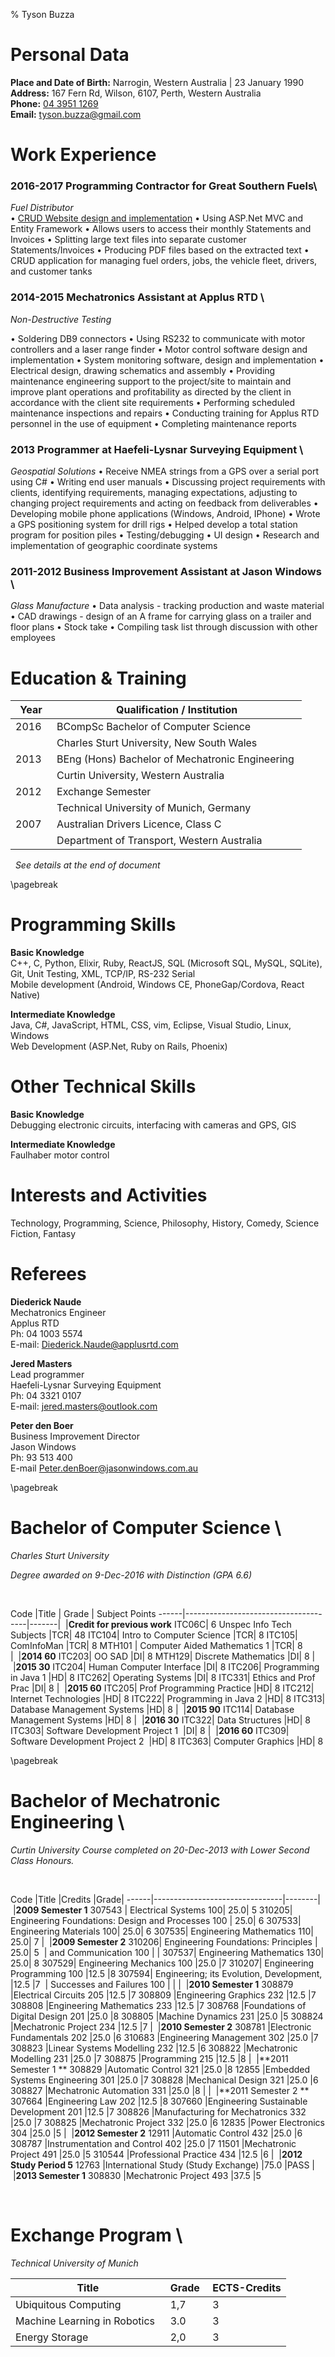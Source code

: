 % Tyson Buzza

Personal Data
===========

**Place and Date of Birth:** Narrogin, Western Australia  | 23 January 1990  
**Address:**   167 Fern Rd, Wilson, 6107, Perth, Western Australia  
**Phone:**     [04 3951 1269](tel:0439511269)  
**Email:**    [tyson.buzza@gmail.com](mailto:tyson.buzza@gmail.com)

Work Experience
===========

### 2016-2017 Programming Contractor for Great Southern Fuels\
_Fuel Distributor_  
• [CRUD Website design and implementation](https://gsfs.azurewebsites.net/Account/Login) 
• Using ASP.Net MVC and Entity Framework
• Allows users to access their monthly Statements and Invoices
• Splitting large text files into separate customer Statements/Invoices
• Producing PDF files based on the extracted text 
• CRUD application for managing fuel orders, jobs, the vehicle fleet, drivers, and customer tanks

### 2014-2015 Mechatronics Assistant at Applus RTD \
_Non-Destructive Testing_

• Soldering DB9 connectors
• Using RS232 to communicate with motor controllers and a laser range finder
• Motor control software design and implementation
• System monitoring software, design and implementation
• Electrical design, drawing schematics and assembly
• Providing maintenance engineering support to the project/site to maintain and improve plant operations and profitability as directed by the client in accordance with the client site requirements
• Performing scheduled maintenance inspections and repairs
• Conducting training for Applus RTD personnel in the use of equipment
• Completing maintenance reports

### 2013 Programmer at Haefeli-Lysnar Surveying Equipment \
_Geospatial Solutions_
• Receive NMEA strings from a GPS over a serial port using C\#
• Writing end user manuals
• Discussing project requirements with clients, identifying requirements, managing expectations, adjusting to changing project requirements and acting on feedback from deliverables
• Developing mobile phone applications (Windows, Android, IPhone)
• Wrote a GPS positioning system for drill rigs
• Helped develop a total station program for position piles
• Testing/debugging
• UI design
• Research and implementation of geographic coordinate systems

### 2011-2012 Business Improvement Assistant at Jason Windows \
_Glass Manufacture_
• Data analysis - tracking production and waste material
• CAD drawings - design of an A frame for carrying glass on a trailer and floor plans
• Stock take
• Compiling task list through discussion with other employees

Education & Training
===========
  
Year  | Qualification / Institution 
------|--------------
2016 &nbsp; | BCompSc Bachelor of Computer Science
&nbsp; | Charles Sturt University, New South Wales  
2013 | BEng (Hons) Bachelor of Mechatronic Engineering&nbsp; 
&nbsp; | Curtin University, Western Australia  
2012 | Exchange Semester 
&nbsp; |  Technical University of Munich, Germany  
2007 | Australian Drivers Licence, Class C  
&nbsp; | Department of Transport, Western Australia

&nbsp;
_See details at the end of document_

\pagebreak

Programming Skills
===========
**Basic Knowledge**  
C++, C, Python, Elixir, Ruby, ReactJS, SQL (Microsoft SQL, MySQL, SQLite), Git, Unit Testing, XML, TCP/IP, RS-232 Serial  
Mobile development (Android, Windows CE, PhoneGap/Cordova, React Native)

**Intermediate Knowledge**  
Java, C\#, JavaScript, HTML, CSS, vim, Eclipse, Visual Studio, Linux, Windows  
Web Development (ASP.Net, Ruby on Rails, Phoenix)

Other Technical Skills
===========
**Basic Knowledge**  
Debugging electronic circuits, interfacing with cameras and GPS, GIS

**Intermediate Knowledge**  
Faulhaber motor control

Interests and Activities
===========
Technology, Programming, Science, Philosophy, History, Comedy, Science Fiction, Fantasy

Referees
===========
**Diederick Naude**  
Mechatronics Engineer  
Applus RTD  
Ph: 04 1003 5574  
E-mail: [Diederick.Naude@applusrtd.com](mailto:Diederick.Naude@applusrtd.com)

**Jered Masters**  
Lead programmer  
Haefeli-Lysnar Surveying Equipment  
Ph: 04 3321 0107  
E-mail: [jered.masters@outlook.com](mailto:jered.masters@outlook.com)

**Peter den Boer**  
Business Improvement Director  
Jason Windows  
Ph: 93 513 400  
E-mail [Peter.denBoer@jasonwindows.com.au](mailto:Peter.denBoer@jasonwindows.com.au)


\pagebreak

# Bachelor of Computer Science \
_Charles Sturt University_

_Degree awarded on 9-Dec-2016 with Distinction (GPA 6.6)_

&nbsp;


Code  |Title                                 | Grade |&nbsp;Subject Points
------|--------------------------------------|-------|
&nbsp;|**Credit for previous work**
ITC06C| 6 Unspec Info Tech Subjects          |TCR|	48
ITC104| Intro to Computer Science	          |TCR|	8
ITC105| ComInfoMan					          |TCR|	8
MTH101&nbsp;| Computer Aided Mathematics 1         |TCR|	8  
|
&nbsp;|**2014 60**
ITC203| OO SAD				                  |DI|	8
MTH129| Discrete Mathematics		          |DI|	8
|
&nbsp;|**2015 30**
ITC204| Human Computer Interface	          |DI|	8
ITC206| Programming in Java 1		          |HD|	8
ITC262| Operating Systems		              |DI|	8
ITC331| Ethics and Prof Prac		          |DI|	8
|
&nbsp;|**2015 60**
ITC205| Prof Programming Practice	          |HD|	8
ITC212| Internet Technologies		          |HD|	8
ITC222| Programming in Java 2		          |HD|	8
ITC313| Database Management Systems	      |HD|	8
|
&nbsp;|**2015 90**
ITC114| Database Management Systems  	      |HD|	8
|
&nbsp;|**2016 30**
ITC322| Data Structures                      |HD|	8
ITC303| Software Development Project 1&nbsp; |DI|	8
|
&nbsp;|**2016 60**
ITC309| Software Development Project 2&nbsp; |HD|	8
ITC363| Computer Graphics                    |HD|	8


\pagebreak

# Bachelor of Mechatronic Engineering \
_Curtin University_
_Course completed on 20-Dec-2013 with Lower Second Class Honours._

&nbsp;

Code  |Title                           |Credits&nbsp;|Grade|
------|--------------------------------|--------|
&nbsp;|**2009 Semester 1**
307543&nbsp;| Electrical Systems 100| 25.0| 5
310205| Engineering Foundations: Design and Processes 100&nbsp;| 25.0| 6 
307533| Engineering Materials 100| 25.0| 6
307535| Engineering Mathematics 110| 25.0| 7
|
&nbsp;|**2009 Semester 2**
310206| Engineering Foundations: Principles | 25.0| 5
&nbsp;|  and Communication 100 | |
307537| Engineering Mathematics 130| 25.0| 8
307529| Engineering Mechanics 100 |25.0 |7
310207| Engineering Programming 100 |12.5 |8
307594| Engineering; its Evolution, Development, |12.5 |7
&nbsp;|  Successes and Failures 100 | |
|
&nbsp;|**2010 Semester 1**
308879 |Electrical Circuits 205 |12.5 |7
308809 |Engineering Graphics 232 |12.5 |7
308808 |Engineering Mathematics 233 |12.5 |7
308768 |Foundations of Digital Design 201 |25.0 |8
308805 |Machine Dynamics 231 |25.0 |5
308824 |Mechatronic Project 234 |12.5 |7
|
&nbsp;|**2010 Semester 2**
308781 |Electronic Fundamentals 202 |25.0 |6
310683 |Engineering Management 302 |25.0 |7
308823 |Linear Systems Modelling 232 |12.5 |6
308822 |Mechatronic Modelling 231 |25.0 |7
308875 |Programming 215 |12.5 |8
|
&nbsp;|**2011 Semester 1 **
308829 |Automatic Control 321 |25.0 |8
12855  |Embedded Systems Engineering 301 |25.0 |7
308828 |Mechanical Design 321 |25.0 |6
308827 |Mechatronic Automation 331 |25.0 |8
|
|
&nbsp;|**2011 Semester 2 **
307664 |Engineering Law 202 |12.5 |8
307660 |Engineering Sustainable Development 201 |12.5 |7
308826 |Manufacturing for Mechatronics 332 |25.0 |7
308825 |Mechatronic Project 332 |25.0 |6
12835  |Power Electronics 304 |25.0 |5
|
&nbsp;|**2012 Semester 2**
12911  |Automatic Control 432 |25.0 |6
308787 |Instrumentation and Control 402 |25.0 |7
11501  |Mechatronic Project 491 |25.0 |5
310544 |Professional Practice 434 |12.5 |6
|
&nbsp;|**2012 Study Period 5**
12763  |International Study (Study Exchange) |75.0 |PASS
|
&nbsp;|**2013 Semester 1**
308830 |Mechatronic Project 493 |37.5 |5


&nbsp;

# Exchange Program \
_Technical University of Munich_
&nbsp;

Title|Grade&nbsp;|ECTS-Credits
-|-|-
Ubiquitous Computing	|1,7|	3
Machine Learning in Robotics	&nbsp;|3.0|	3
Energy Storage	|2,0|	3

